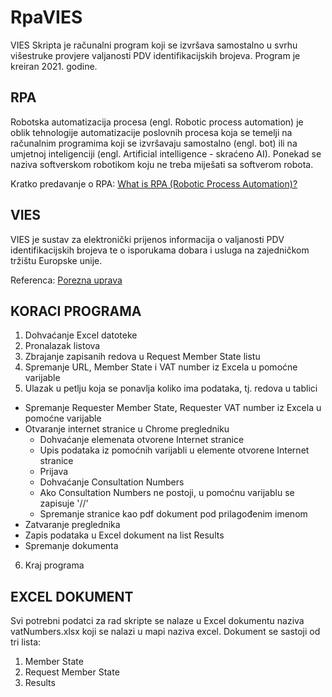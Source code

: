# RpaVIES
VIES Skripta je računalni program koji se izvršava samostalno u svrhu višestruke provjere valjanosti PDV identifikacijskih brojeva. Program je kreiran 2021. godine.

## RPA
Robotska automatizacija procesa (engl. Robotic process automation) je oblik tehnologije automatizacije poslovnih procesa koja se temelji na računalnim programima koji se izvršavaju samostalno (engl. bot) ili na umjetnoj inteligenciji (engl. Artificial intelligence - skraćeno AI). Ponekad se naziva softverskom robotikom koju ne treba miješati sa softverom robota.

Kratko predavanje o RPA: [What is RPA (Robotic Process Automation)?](https://www.youtube.com/watch?v=aZDaNVh3l0k)
## VIES
VIES je sustav za elektronički prijenos informacija o valjanosti PDV identifikacijskih brojeva te o isporukama dobara i usluga na zajedničkom tržištu Europske unije.

Referenca: [Porezna uprava](https://www.porezna-uprava.hr/PdviEu/Stranice/Naj%C4%8De%C5%A1%C4%87e-postavljena-pitanja.aspx#p1)

## KORACI PROGRAMA
1.	Dohvaćanje Excel datoteke
2.	Pronalazak listova
3.	Zbrajanje zapisanih redova u Request Member State listu
4.	Spremanje URL, Member State i VAT number iz Excela u pomoćne varijable
5.	Ulazak u petlju koja se ponavlja koliko ima podataka, tj. redova u tablici
  *	Spremanje Requester Member State, Requester VAT number iz Excela u pomoćne varijable
  *	Otvaranje internet stranice u Chrome pregledniku
    *	Dohvaćanje elemenata otvorene Internet stranice
    *	Upis podataka iz pomoćnih varijabli u elemente otvorene Internet stranice
    *	Prijava
    *	Dohvaćanje Consultation Numbers
      *	Ako Consultation Numbers ne postoji, u pomoćnu varijablu se zapisuje '//'
    *	Spremanje stranice kao pdf dokument pod prilagođenim imenom
  *	Zatvaranje preglednika
  *	Zapis podataka u Excel dokument na list Results
  *	Spremanje dokumenta
6.	Kraj programa


## EXCEL DOKUMENT
Svi potrebni podatci za rad skripte se nalaze u Excel dokumentu naziva vatNumbers.xlsx koji se nalazi u mapi naziva excel.
Dokument se sastoji od tri lista:
1.	Member State
2.	Request Member State
3.	Results
